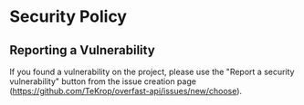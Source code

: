 # Security Policy

## Reporting a Vulnerability

If you found a vulnerability on the project, please use the "Report a security vulnerability" button from the issue creation page (https://github.com/TeKrop/overfast-api/issues/new/choose).

